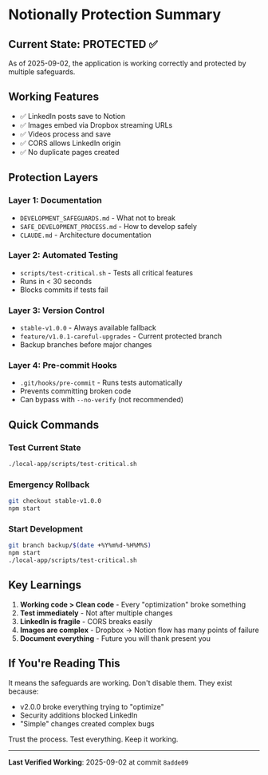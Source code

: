 # Notionally Protection Summary

## Current State: PROTECTED ✅

As of 2025-09-02, the application is working correctly and protected by multiple safeguards.

## Working Features
- ✅ LinkedIn posts save to Notion
- ✅ Images embed via Dropbox streaming URLs
- ✅ Videos process and save
- ✅ CORS allows LinkedIn origin
- ✅ No duplicate pages created

## Protection Layers

### Layer 1: Documentation
- `DEVELOPMENT_SAFEGUARDS.md` - What not to break
- `SAFE_DEVELOPMENT_PROCESS.md` - How to develop safely
- `CLAUDE.md` - Architecture documentation

### Layer 2: Automated Testing
- `scripts/test-critical.sh` - Tests all critical features
- Runs in < 30 seconds
- Blocks commits if tests fail

### Layer 3: Version Control
- `stable-v1.0.0` - Always available fallback
- `feature/v1.0.1-careful-upgrades` - Current protected branch
- Backup branches before major changes

### Layer 4: Pre-commit Hooks
- `.git/hooks/pre-commit` - Runs tests automatically
- Prevents committing broken code
- Can bypass with `--no-verify` (not recommended)

## Quick Commands

### Test Current State
```bash
./local-app/scripts/test-critical.sh
```

### Emergency Rollback
```bash
git checkout stable-v1.0.0
npm start
```

### Start Development
```bash
git branch backup/$(date +%Y%m%d-%H%M%S)
npm start
./local-app/scripts/test-critical.sh
```

## Key Learnings

1. **Working code > Clean code** - Every "optimization" broke something
2. **Test immediately** - Not after multiple changes
3. **LinkedIn is fragile** - CORS breaks easily
4. **Images are complex** - Dropbox → Notion flow has many points of failure
5. **Document everything** - Future you will thank present you

## If You're Reading This

It means the safeguards are working. Don't disable them. They exist because:
- v2.0.0 broke everything trying to "optimize"
- Security additions blocked LinkedIn
- "Simple" changes created complex bugs

Trust the process. Test everything. Keep it working.

---
**Last Verified Working**: 2025-09-02 at commit `8adde09`